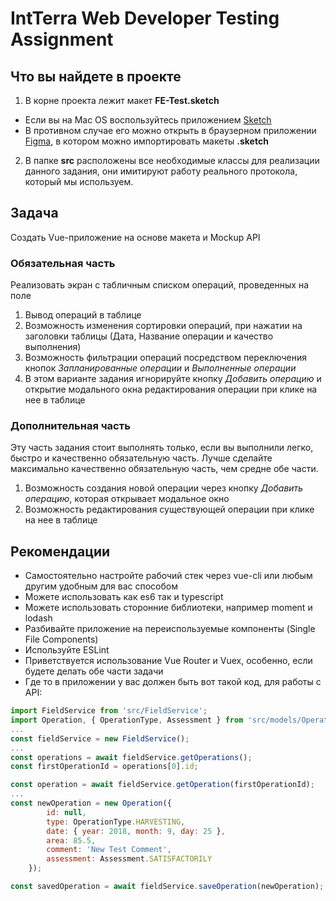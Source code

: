 # IntTerra Web Developer Testing Assignment

## Что вы найдете в проекте

1. В корне проекта лежит макет <b>FE-Test.sketch</b>
* Если вы на Mac OS воспользуйтесь приложением [Sketch](https://www.sketchapp.com)
* В противном случае его можно открыть в браузерном приложении [Figma](https://www.figma.com), в котором можно импортировать макеты <b>.sketch</b>
2. В папке <b>src</b> расположены все необходимые классы для реализации данного задания, они имитируют работу реального протокола, который мы используем.

## Задача

Создать Vue-приложение на основе макета и Mockup API

### Обязательная часть

Реализовать экран с табличным списком операций, проведенных на поле

1. Вывод операций в таблице
2. Возможность изменения сортировки операций, при нажатии на заголовки таблицы (Дата, Название операции и качество выполнения)
3. Возможность фильтрации операций посредством переключения кнопок <i>Запланированные операции</i> и <i>Выполненные операции</i>
4. В этом варианте задания игнорируйте кнопку <i>Добавить операцию</i> и открытие модального окна редактирования операции при клике на нее в таблице

### Дополнительная часть

Эту часть задания стоит выполнять только, если вы выполнили легко, быстро и качественно обязательную часть. Лучше сделайте максимально качественно обязательную часть, чем средне обе части.

1. Возможность создания новой операции через кнопку <i>Добавить операцию</i>, которая открывает модальное окно
2. Возможность редактирования существующей операции при клике на нее в таблице

## Рекомендации

* Самостоятельно настройте рабочий стек через vue-cli или любым другим удобным для вас способом
* Можете использовать как es6 так и typescript
* Можете использовать сторонние библиотеки, например moment и lodash
* Разбивайте приложение на переиспользуемые компоненты (Single File Components)
* Используйте ESLint
* Приветствуется использование Vue Router и Vuex, особенно, если будете делать обе части задачи
* Где то в приложении у вас должен быть вот такой код, для работы с API:

``` javascript
import FieldService from 'src/FieldService';
import Operation, { OperationType, Assessment } from 'src/models/Operation';
...
const fieldService = new FieldService();
...
const operations = await fieldService.getOperations();
const firstOperationId = operations[0].id;

const operation = await fieldService.getOperation(firstOperationId);
...
const newOperation = new Operation({
        id: null,
        type: OperationType.HARVESTING,
        date: { year: 2018, month: 9, day: 25 },
        area: 85.5,
        comment: 'New Test Comment',
        assessment: Assessment.SATISFACTORILY
    });

const savedOperation = await fieldService.saveOperation(newOperation);

```
